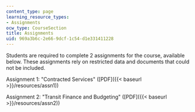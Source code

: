 ```yaml
---
content_type: page
learning_resource_types:
- Assignments
ocw_type: CourseSection
title: Assignments
uid: 969a3b6c-2e66-9dcf-1c54-d1e331411228
---
```


Students are required to complete 2 assignments for the course, available below. These assignments rely on restricted data and documents that could not be included.

Assignment 1: "Contracted Services" ([PDF]({{< baseurl >}}/resources/assn1))

Assignment 2: "Transit Finance and Budgeting" ([PDF]({{< baseurl >}}/resources/assn2))